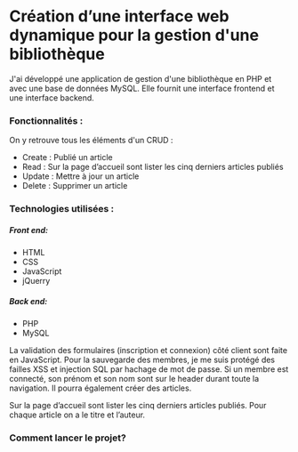 # Création d’une interface web dynamique pour la gestion d'une bibliothèque

J'ai développé une application de gestion d'une bibliothèque en PHP et avec une base de données MySQL. Elle  fournit une interface frontend et une interface backend.

### Fonctionnalités : 

On y retrouve tous les éléments d'un CRUD :

* Create : Publié un article
* Read :  Sur la page d’accueil sont lister les cinq derniers articles publiés
* Update : Mettre à jour un article
* Delete : Supprimer un article

### Technologies utilisées : 

##### Front end:  

* HTML
* CSS
* JavaScript
* jQuerry

##### Back end: 

* PHP
* MySQL


La validation des formulaires (inscription et connexion) côté client sont  faite en JavaScript. 
Pour la sauvegarde des membres, je me suis protégé des failles XSS et injection SQL par hachage de mot de passe.
Si un membre est connecté, son prénom et son nom sont sur le header durant toute la navigation. Il pourra également créer des articles.

Sur  la page d’accueil sont lister les cinq derniers articles publiés. Pour chaque article on a le titre et l’auteur.



### Comment lancer le projet? 
